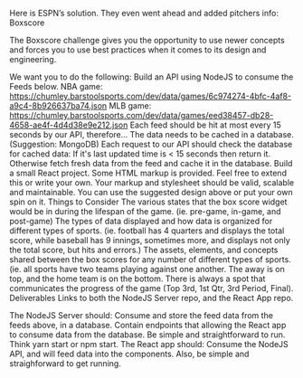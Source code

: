Here is ESPN’s solution. They even went ahead and added pitchers info: Boxscore

The Boxscore challenge gives you the opportunity to use newer concepts and forces you to use best practices when it comes to its design and engineering.

We want you to do the following:
Build an API using NodeJS to consume the Feeds below.
NBA game: https://chumley.barstoolsports.com/dev/data/games/6c974274-4bfc-4af8-a9c4-8b926637ba74.json
MLB game: https://chumley.barstoolsports.com/dev/data/games/eed38457-db28-4658-ae4f-4d4d38e9e212.json
Each feed should be hit at most every 15 seconds by our API, therefore...
The data needs to be cached in a database. (Suggestion: MongoDB)
Each request to our API should check the database for cached data: If it's last updated time is < 15 seconds then return it. Otherwise fetch fresh data from the feed and cache it in the database.
Build a small React project.
Some HTML markup is provided. Feel free to extend this or write your own.
Your markup and stylesheet should be valid, scalable and maintainable.
You can use the suggested design above or put your own spin on it.
Things to Consider
The various states that the box score widget would be in during the lifespan of the game. (ie. pre-game, in-game, and post-game)
The types of data displayed and how data is organized for different types of sports. (ie. football has 4 quarters and displays the total score, while baseball has 9 innings, sometimes more, and displays not only the total score, but hits and errors.)
The assets, elements, and concepts shared between the box scores for any number of different types of sports. (ie. all sports have two teams playing against one another. The away is on top, and the home team is on the bottom. There is always a spot that communicates the progress of the game (Top 3rd, 1st Qtr, 3rd Period, Final).
Deliverables
Links to both the NodeJS Server repo, and the React App repo.

The NodeJS Server should:
Consume and store the feed data from the feeds above, in a database.
Contain endpoints that allowing the React app to consume data from the database.
Be simple and straightforward to run. Think yarn start or npm start.
The React app should:
Consume the NodeJS API, and will feed data into the components.
Also, be simple and straighforward to get running.
